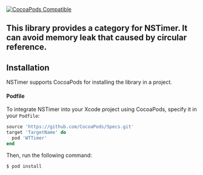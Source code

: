 
[![CocoaPods Compatible](https://img.shields.io/cocoapods/v/WTTimer.svg)](https://img.shields.io/cocoapods/v/WTTimer.svg)

## This library provides a category for NSTimer. It can avoid  memory leak that caused by circular reference.

## Installation
NSTimer supports CocoaPods for installing the library in a project.

#### Podfile

To integrate NSTimer into your Xcode project using CocoaPods, specify it in your `Podfile`:

```ruby
source 'https://github.com/CocoaPods/Specs.git'
target 'TargetName' do
  pod 'WTTimer'         
end
```


Then, run the following command:

```bash
$ pod install
```
